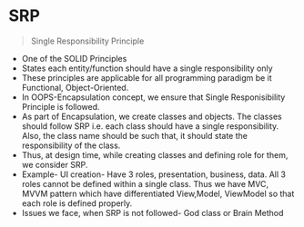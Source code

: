 # SRP
>Single Responsibility Principle
- One of the SOLID Principles
- States each entity/function should have a single responsibility only
- These principles are applicable for all programming paradigm be it Functional, Object-Oriented.
- In OOPS-Encapsulation concept, we ensure that Single Responisibility Principle is followed. 
- As part of Encapsulation, we create classes and objects. The classes should follow SRP i.e. each class should have a single responsibility. Also, the class name should be such     that, it should state the responsibility of the class.
- Thus, at design time, while creating classes and defining role for them, we consider SRP.
- Example- UI creation- Have 3 roles, presentation, business, data. All 3 roles cannot be defined within a single class. Thus we have MVC, MVVM pattern which have differentiated     View,Model, ViewModel so that each role is defined properly. 
- Issues we face, when SRP is not followed- God class or Brain Method
